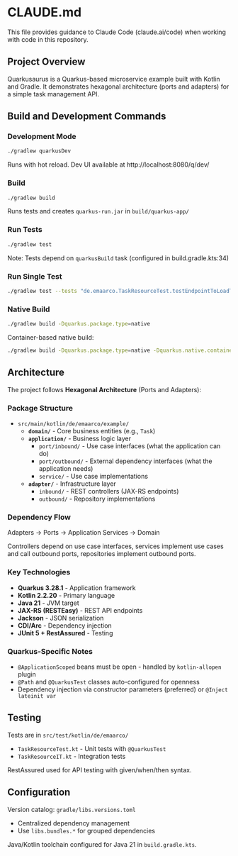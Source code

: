 
# CLAUDE.md

This file provides guidance to Claude Code (claude.ai/code) when working with code in this repository.

## Project Overview

Quarkusaurus is a Quarkus-based microservice example built with Kotlin and Gradle. It demonstrates hexagonal architecture (ports and adapters) for a simple task management API.

## Build and Development Commands

### Development Mode
```bash
./gradlew quarkusDev
```
Runs with hot reload. Dev UI available at http://localhost:8080/q/dev/

### Build
```bash
./gradlew build
```
Runs tests and creates `quarkus-run.jar` in `build/quarkus-app/`

### Run Tests
```bash
./gradlew test
```
Note: Tests depend on `quarkusBuild` task (configured in build.gradle.kts:34)

### Run Single Test
```bash
./gradlew test --tests "de.emaarco.TaskResourceTest.testEndpointToLoadTasks"
```

### Native Build
```bash
./gradlew build -Dquarkus.package.type=native
```

Container-based native build:
```bash
./gradlew build -Dquarkus.package.type=native -Dquarkus.native.container-build=true
```

## Architecture

The project follows **Hexagonal Architecture** (Ports and Adapters):

### Package Structure
- `src/main/kotlin/de/emaarco/example/`
  - **`domain/`** - Core business entities (e.g., `Task`)
  - **`application/`** - Business logic layer
    - `port/inbound/` - Use case interfaces (what the application can do)
    - `port/outbound/` - External dependency interfaces (what the application needs)
    - `service/` - Use case implementations
  - **`adapter/`** - Infrastructure layer
    - `inbound/` - REST controllers (JAX-RS endpoints)
    - `outbound/` - Repository implementations

### Dependency Flow
Adapters → Ports → Application Services → Domain

Controllers depend on use case interfaces, services implement use cases and call outbound ports, repositories implement outbound ports.

### Key Technologies
- **Quarkus 3.28.1** - Application framework
- **Kotlin 2.2.20** - Primary language
- **Java 21** - JVM target
- **JAX-RS (RESTEasy)** - REST API endpoints
- **Jackson** - JSON serialization
- **CDI/Arc** - Dependency injection
- **JUnit 5 + RestAssured** - Testing

### Quarkus-Specific Notes
- `@ApplicationScoped` beans must be open - handled by `kotlin-allopen` plugin
- `@Path` and `@QuarkusTest` classes auto-configured for openness
- Dependency injection via constructor parameters (preferred) or `@Inject lateinit var`

## Testing

Tests are in `src/test/kotlin/de/emaarco/`
- `TaskResourceTest.kt` - Unit tests with `@QuarkusTest`
- `TaskResourceIT.kt` - Integration tests

RestAssured used for API testing with given/when/then syntax.

## Configuration

Version catalog: `gradle/libs.versions.toml`
- Centralized dependency management
- Use `libs.bundles.*` for grouped dependencies

Java/Kotlin toolchain configured for Java 21 in `build.gradle.kts`.